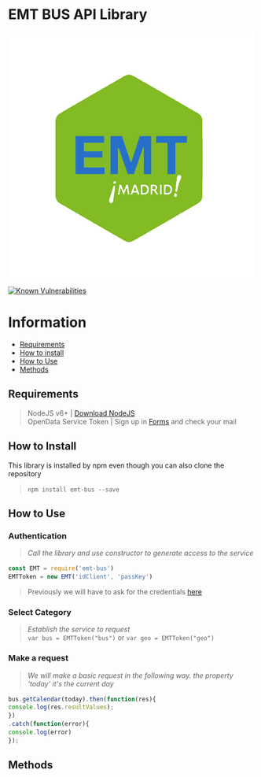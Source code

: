 # EMT BUS API Library  

![EMT BUS](/img/emt-bus_logo.png)

[![Known Vulnerabilities](https://snyk.io/test/github/lorengamboa/emt-bus/badge.svg)](https://snyk.io/test/github/lorengamboa/emt-bus)  
# Information  
* [Requirements](https://github.com/DestroyerIV/TelegramBot-nodejs/blob/master/readme.md#requirements)
* [How to install](https://github.com/DestroyerIV/TelegramBot-nodejs/blob/master/readme.md#how-to-install)  
* [How to Use](https://github.com/DestroyerIV/TelegramBot-nodejs/blob/master/readme.md#how-to-use)  
* [Methods]()  


## Requirements
> NodeJS v6+ | [Download NodeJS](https://nodejs.org/es/)  
> OpenData Service Token | Sign up in [Forms](http://opendata.emtmadrid.es/Formulario) and check your mail

## How to Install
This library is installed by npm even though you can also clone the repository  
> `npm install emt-bus --save`

## How to Use
   ### Authentication  
  > *Call the library and use constructor to generate access to the service*  
  ```js
  const EMT = require('emt-bus')
  EMTToken = new EMT('idClient', 'passKey')
```  

   > Previously we will have to ask for the credentials [here](https://github.com/DestroyerIV/TelegramBot-nodejs/blob/master/readme.md#requirements)
   ### Select Category  
  > *Establish the service to request*  
   `var bus = EMTToken("bus")` or `var geo = EMTToken("geo")`  
   
   ### Make a request  
  > *We will make a basic request in the following way. the property 'today' it's the current day*  
   ```js
bus.getCalendar(today).then(function(res){  
console.log(res.resultValues);  
})  
.catch(function(error){  
console.log(error)  
});
```
   ## Methods
